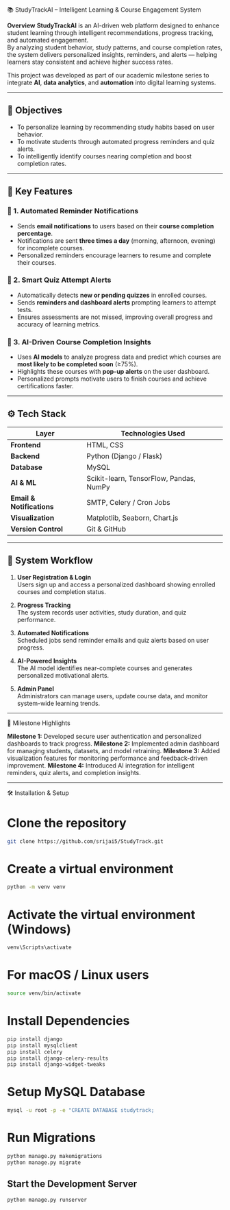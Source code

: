📚 StudyTrackAI – Intelligent Learning & Course Engagement System

 **Overview**
**StudyTrackAI** is an AI-driven web platform designed to enhance student learning through intelligent recommendations, progress tracking, and automated engagement.  
By analyzing student behavior, study patterns, and course completion rates, the system delivers personalized insights, reminders, and alerts — helping learners stay consistent and achieve higher success rates.

This project was developed as part of our academic milestone series to integrate **AI**, **data analytics**, and **automation** into digital learning systems.

---

## 🎯 Objectives
- To personalize learning by recommending study habits based on user behavior.  
- To motivate students through automated progress reminders and quiz alerts.  
- To intelligently identify courses nearing completion and boost completion rates.  

---

## 🧩 Key Features

### 🔹 1. Automated Reminder Notifications
- Sends **email notifications** to users based on their **course completion percentage**.  
- Notifications are sent **three times a day** (morning, afternoon, evening) for incomplete courses.  
- Personalized reminders encourage learners to resume and complete their courses.  

### 🔹 2. Smart Quiz Attempt Alerts
- Automatically detects **new or pending quizzes** in enrolled courses.  
- Sends **reminders and dashboard alerts** prompting learners to attempt tests.  
- Ensures assessments are not missed, improving overall progress and accuracy of learning metrics.

### 🔹 3. AI-Driven Course Completion Insights
- Uses **AI models** to analyze progress data and predict which courses are **most likely to be completed soon** (≥75%).  
- Highlights these courses with **pop-up alerts** on the user dashboard.  
- Personalized prompts motivate users to finish courses and achieve certifications faster.

---

## ⚙️ Tech Stack

| Layer | Technologies Used |
|-------|-------------------|
| **Frontend** | HTML, CSS |
| **Backend** | Python (Django / Flask) |
| **Database** | MySQL |
| **AI & ML** | Scikit-learn, TensorFlow, Pandas, NumPy |
| **Email & Notifications** | SMTP, Celery / Cron Jobs |
| **Visualization** | Matplotlib, Seaborn, Chart.js |
| **Version Control** | Git & GitHub |

---

## 🧠 System Workflow

1. **User Registration & Login**  
   Users sign up and access a personalized dashboard showing enrolled courses and completion status.

2. **Progress Tracking**  
   The system records user activities, study duration, and quiz performance.

3. **Automated Notifications**  
   Scheduled jobs send reminder emails and quiz alerts based on user progress.

4. **AI-Powered Insights**  
   The AI model identifies near-complete courses and generates personalized motivational alerts.

5. **Admin Panel**  
   Administrators can manage users, update course data, and monitor system-wide learning trends.

---

 🧩 Milestone Highlights

 **Milestone 1:**
Developed secure user authentication and personalized dashboards to track progress.
 **Milestone 2:**
Implemented admin dashboard for managing students, datasets, and model retraining.
 **Milestone 3:**
Added visualization features for monitoring performance and feedback-driven improvement.
 **Milestone 4:**
Introduced AI integration for intelligent reminders, quiz alerts, and completion insights.

---

🛠️ Installation & Setup

# **Clone the repository**
   ```bash
   git clone https://github.com/srijai5/StudyTrack.git
```

# **Create a virtual environment**
   ```bash
   python -m venv venv
```

# **Activate the virtual environment (Windows)**
```bash
venv\Scripts\activate
```
# **For macOS / Linux users**
```bash
source venv/bin/activate
```
# **Install Dependencies**
```bash
pip install django
pip install mysqlclient
pip install celery
pip install django-celery-results
pip install django-widget-tweaks
```
# **Setup MySQL Database**

```bash
mysql -u root -p -e "CREATE DATABASE studytrack;
```

# **Run Migrations**
```bash
python manage.py makemigrations
python manage.py migrate
```
## **Start the Development Server**
```bash
python manage.py runserver
```
